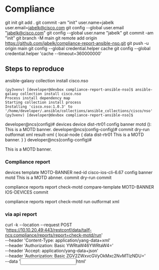 # Compliance
git init
git add .
git commit -am "init"
user.name=jabelk
user.email=jabelk@cisco.com
git config --global user.email "jabelk@cisco.com"
git config --global user.name "jabelk"
git commit -am "init"
git branch -M main
git remote add origin https://github.com/jabelk/compliance-report-ansible-nso.git
git push -u origin main
git config --global credential.helper cache
git config --global credential.helper 'cache --timeout=360000000'

## Steps to reproduce


ansible-galaxy collection install cisco.nso

```
(py3venv) [developer@devbox compliance-report-ansible-nso]$ ansible-galaxy collection install cisco.nso
Process install dependency map
Starting collection install process
Installing 'cisco.nso:1.0.3' to '/home/developer/.ansible/collections/ansible_collections/cisco/nso'
(py3venv) [developer@devbox compliance-report-ansible-nso]$
```


developer@ncs(config)# devices device dist-rtr01 config banner motd
(<LINE>): This is a MOTD banner.
developer@ncs(config-config)# commit dry-run outformat xml
result-xml {
    local-node {
        data <devices xmlns="http://tail-f.com/ns/ncs">
               <device>
                 <name>dist-rtr01</name>
                 <config>
                   <banner xmlns="urn:ios">
                     <motd>This is a MOTD banner. </motd>
                   </banner>
                 </config>
               </device>
             </devices>
    }
}
developer@ncs(config-config)#


<banner xmlns="urn:ios">
    <motd>This is a MOTD banner. </motd>
</banner>


### Compliance report

devices template MOTD-BANNER
ned-id cisco-ios-cli-6.67
config
banner motd 
This is a MOTD abnner.
commit dry-run
commit


compliance reports report check-motd
compare-template MOTD-BANNER IOS-DEVICES
commit

compliance reports report check-motd run outformat xml

### via api report

curl -k --location --request POST 'https://10.10.20.49:443/restconf/data/tailf-ncs:compliance/reports/report=check-motd/run' \
--header 'Content-Type: application/yang-data+xml' \
--header 'Authorization: Basic YWRtaW46YWRtaW4=' \
--header 'Accept: application/yang-data+json' \
--header 'Authorization: Basic ZGV2ZWxvcGVyOkMxc2NvMTIzNDU=' \
--data '<input><outformat>html</outformat></input>'

